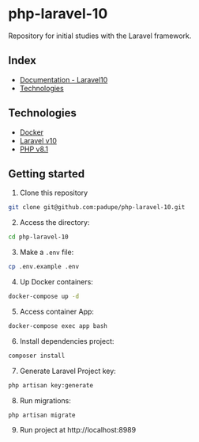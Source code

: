 # php-laravel-10
Repository for initial studies with the Laravel framework.

## Index

- [Documentation - Laravel10](https://laravel.com/docs/10.x)
- [Technologies](#technologies)

## Technologies

- [Docker](https://www.docker.com/)
- [Laravel v10](https://laravel.com/)
- [PHP v8.1](https://www.php.net/)

## Getting started

1. Clone this repository
```bash
git clone git@github.com:padupe/php-laravel-10.git
```

2. Access the directory:
```bash
cd php-laravel-10 
```

3. Make a `.env` file:
```bash
cp .env.example .env 
```

4. Up Docker containers:
```bash
docker-compose up -d
```

5. Access container App:
```bash
docker-compose exec app bash 
```

6. Install dependencies project:
```bash
composer install
```

7. Generate Laravel Project key:
```bash
php artisan key:generate 
```

8. Run migrations:
```bash
php artisan migrate
```

9. Run project at http://localhost:8989
